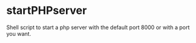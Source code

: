 # startPHPserver
Shell script to start a php server with the default port 8000 or with a port you want.

